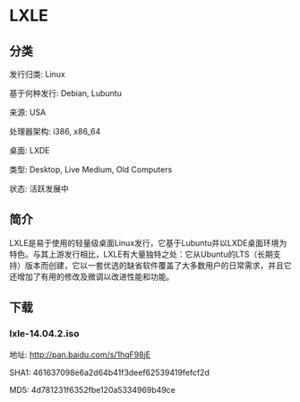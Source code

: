 # LXLE

## 分类

发行归类: Linux

基于何种发行: Debian, Lubuntu

来源: USA

处理器架构: i386, x86_64

桌面: LXDE

类型: Desktop, Live Medium, Old Computers

状态: 活跃发展中

## 简介

LXLE是易于使用的轻量级桌面Linux发行，它基于Lubuntu并以LXDE桌面环境为特色。与其上游发行相比，LXLE有大量独特之处：它从Ubuntu的LTS（长期支持）版本而创建，它以一套优选的缺省软件覆盖了大多数用户的日常需求，并且它还增加了有用的修改及微调以改进性能和功能。

## 下载

### lxle-14.04.2.iso

地址: http://pan.baidu.com/s/1hqF98jE

SHA1: 461637098e6a2d64b41f3deef62539419fefcf2d

MD5: 4d781231f6352fbe120a5334969b49ce